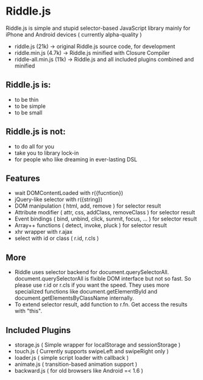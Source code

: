 Riddle.js
=======

Riddle.js is simple and stupid selector-based JavaScript library mainly for iPhone and Android devices ( currently alpha-quality )

* riddle.js (21k) -> original Riddle.js source code, for development
* riddle.min.js (4.7k) -> Riddle.js minified with Closure Compiler
* riddle-all.min.js (11k) -> Riddle.js and all included plugins combined and minified


Riddle.js is:
-------

* to be thin
* to be simple
* to be small


Riddle.js is not:
-------

* to do all for you
* take you to library lock-in
* for people who like dreaming in ever-lasting DSL


Features
-------

* wait DOMContentLoaded with r({fucntion})
* jQuery-like selector with r({string})
* DOM manipulation ( html, add, remove ) for selector result
* Attribute modifier ( attr, css, addClass, removeClass ) for selector result
* Event bindings ( bind, unbind, click, sunmit, focus, ... ) for selector result
* Array++ functions ( detect, invoke, pluck ) for selector result
* xhr wrapper with r.ajax
* select with id or class ( r.id, r.cls )


More
-------

* Riddle uses selector backend for document.querySelectorAll. document.querySelectorAll is flxible DOM interface but not so fast. So please use r.id or r.cls if you want the speed. They uses more specialized functions like document.getElementById and document.getElementsByClassName internally.
* To extend selector result, add function to r.fn. Get access the results with "this".


Included Plugins
-------

* storage.js ( Simple wrapper for localStorage and sessionStorage )
* touch.js ( Currently supports swipeLeft and swipeRight only )
* loader.js ( simple script loader with callback )
* animate.js ( transition-based animation support )
* backward.js ( for old browsers like Android =< 1.6 )
